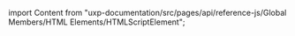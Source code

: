 
import Content from "uxp-documentation/src/pages/api/reference-js/Global Members/HTML Elements/HTMLScriptElement";

<Content query="product=xd"/>
